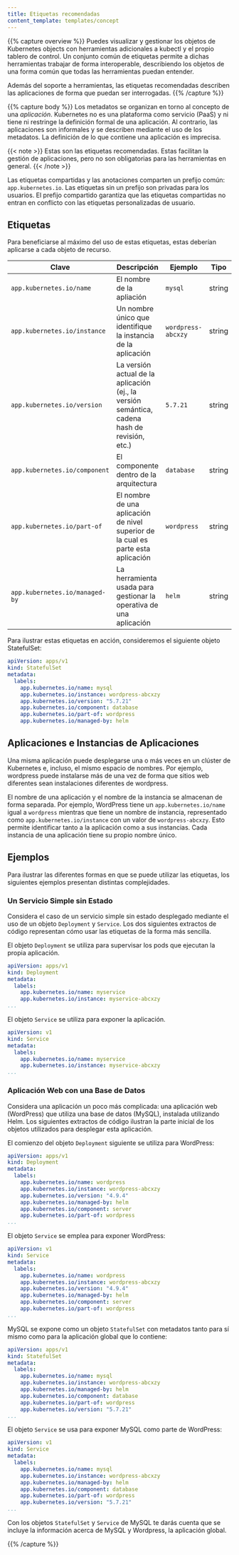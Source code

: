 ```yaml
---
title: Etiquetas recomendadas
content_template: templates/concept
---
```


{{% capture overview %}}
Puedes visualizar y gestionar los objetos de Kubernetes objects con herramientas adicionales a kubectl
y el propio tablero de control. Un conjunto común de etiquetas permite a dichas herramientas 
trabajar de forma interoperable, describiendo los objetos de una forma común que todas las
herramientas puedan entender.

Además del soporte a herramientas, las etiquetas recomendadas describen las aplicaciones
de forma que puedan ser interrogadas.
{{% /capture %}}

{{% capture body %}}
Los metadatos se organizan en torno al concepto de una _aplicación_. Kubernetes no es
una plataforma como servicio (PaaS) y ni tiene ni restringe la definición formal de una aplicación.
Al contrario, las aplicaciones son informales y se describen mediante el uso de los metadatos.
La definición de lo que contiene una aplicación es imprecisa.

{{< note >}}
Estas son las etiquetas recomendadas. Estas facilitan la gestión de aplicaciones,
pero no son obligatorias para las herramientas en general.
{{< /note >}}

Las etiquetas compartidas y las anotaciones comparten un prefijo común: `app.kubernetes.io`. 
Las etiquetas sin un prefijo son privadas para los usuarios. El prefijo compartido
garantiza que las etiquetas compartidas no entran en conflicto con las etiquetas
personalizadas de usuario.

## Etiquetas

Para beneficiarse al máximo del uso de estas etiquetas, estas deberían aplicarse a cada objeto de recurso.

| Clave                               | Descripción           | Ejemplo  | Tipo |
| ----------------------------------- | --------------------- | -------- | ---- |
| `app.kubernetes.io/name`            | El nombre de la apliación | `mysql` | string |
| `app.kubernetes.io/instance`        | Un nombre único que identifique la instancia de la aplicación | `wordpress-abcxzy` | string |
| `app.kubernetes.io/version`         | La versión actual de la aplicación (ej., la versión semántica, cadena hash de revisión, etc.) | `5.7.21` | string |
| `app.kubernetes.io/component`       | El componente dentro de la arquitectura | `database` | string |
| `app.kubernetes.io/part-of`         | El nombre de una aplicación de nivel superior de la cual es parte esta aplicación | `wordpress` | string |
| `app.kubernetes.io/managed-by`  | La herramienta usada para gestionar la operativa de una aplicación | `helm` | string |

Para ilustrar estas etiquetas en acción, consideremos el siguiente objeto StatefulSet:

```yaml
apiVersion: apps/v1
kind: StatefulSet
metadata:
  labels:
    app.kubernetes.io/name: mysql
    app.kubernetes.io/instance: wordpress-abcxzy
    app.kubernetes.io/version: "5.7.21"
    app.kubernetes.io/component: database
    app.kubernetes.io/part-of: wordpress
    app.kubernetes.io/managed-by: helm
```

## Aplicaciones e Instancias de Aplicaciones

Una misma aplicación puede desplegarse una o más veces en un clúster de Kubernetes e,
incluso, el mismo espacio de nombres. Por ejemplo, wordpress puede instalarse más de una
vez de forma que sitios web diferentes sean instalaciones diferentes de wordpress.

El nombre de una aplicación y el nombre de la instancia se almacenan de forma separada. 
Por ejemplo, WordPress tiene un `app.kubernetes.io/name` igual a `wordpress` mientras que 
tiene un nombre de instancia, representado como `app.kubernetes.io/instance` con un valor de 
`wordpress-abcxzy`. Esto permite identificar tanto a la aplicación como a sus instancias. 
Cada instancia de una aplicación tiene su propio nombre único.

## Ejemplos

Para ilustrar las diferentes formas en que se puede utilizar las etiquetas, los siguientes ejemplos presentan distintas complejidades.

### Un Servicio Simple sin Estado

Considera el caso de un servicio simple sin estado desplegado mediante el uso de un objeto `Deployment` y `Service`. Los dos siguientes extractos de código representan cómo usar las etiquetas de la forma más sencilla.

El objeto `Deployment` se utiliza para supervisar los pods que ejecutan la propia aplicación.
```yaml
apiVersion: apps/v1
kind: Deployment
metadata:
  labels:
    app.kubernetes.io/name: myservice
    app.kubernetes.io/instance: myservice-abcxzy
...
```

El objeto `Service` se utiliza para exponer la aplicación.
```yaml
apiVersion: v1
kind: Service
metadata:
  labels:
    app.kubernetes.io/name: myservice
    app.kubernetes.io/instance: myservice-abcxzy
...
```

### Aplicación Web con una Base de Datos

Considera una aplicación un poco más complicada: una aplicación web (WordPress)
que utiliza una base de datos (MySQL), instalada utilizando Helm. Los siguientes extractos
de código ilustran la parte inicial de los objetos utilizados para desplegar esta aplicación.

El comienzo del objeto `Deployment` siguiente se utiliza para WordPress:

```yaml
apiVersion: apps/v1
kind: Deployment
metadata:
  labels:
    app.kubernetes.io/name: wordpress
    app.kubernetes.io/instance: wordpress-abcxzy
    app.kubernetes.io/version: "4.9.4"
    app.kubernetes.io/managed-by: helm
    app.kubernetes.io/component: server
    app.kubernetes.io/part-of: wordpress
...
```

El objeto `Service` se emplea para exponer WordPress:

```yaml
apiVersion: v1
kind: Service
metadata:
  labels:
    app.kubernetes.io/name: wordpress
    app.kubernetes.io/instance: wordpress-abcxzy
    app.kubernetes.io/version: "4.9.4"
    app.kubernetes.io/managed-by: helm
    app.kubernetes.io/component: server
    app.kubernetes.io/part-of: wordpress
...
```

MySQL se expone como un objeto `StatefulSet` con metadatos tanto para sí mismo como para la aplicación global que lo contiene:

```yaml
apiVersion: apps/v1
kind: StatefulSet
metadata:
  labels:
    app.kubernetes.io/name: mysql
    app.kubernetes.io/instance: wordpress-abcxzy
    app.kubernetes.io/managed-by: helm
    app.kubernetes.io/component: database
    app.kubernetes.io/part-of: wordpress
    app.kubernetes.io/version: "5.7.21"
...
```

El objeto `Service` se usa para exponer MySQL como parte de WordPress:

```yaml
apiVersion: v1
kind: Service
metadata:
  labels:
    app.kubernetes.io/name: mysql
    app.kubernetes.io/instance: wordpress-abcxzy
    app.kubernetes.io/managed-by: helm
    app.kubernetes.io/component: database
    app.kubernetes.io/part-of: wordpress
    app.kubernetes.io/version: "5.7.21"
...
```

Con los objetos `StatefulSet` y `Service` de MySQL te darás cuenta que se incluye la información acerca de MySQL y Wordpress, la aplicación global.

{{% /capture %}}